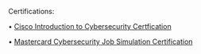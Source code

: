 Certifications:

• <a href = "https://github.com/saaimfarhan/Saaim-Farhan-s-CV/blob/a4d728fb80ffec033b519ed7ea4d7060fc0f627f/Cisco%20Introduction%20to%20Cybersecurity%20Certification%20.jpg">  Cisco Introduction to Cybersecurity Certfication</a>

• <a href = "https://forage-uploads-prod.s3.amazonaws.com/completion-certificates/mastercard/vcKAB5yYAgvemepGQ_Mastercard_mbk3yZPQm4hDvkX6K_1726799246502_completion_certificate.pdf">  Mastercard Cybersecurity Job Simulation Certification</a>
